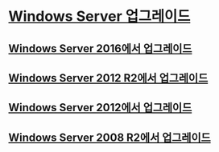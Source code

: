 # [Windows Server 업그레이드](upgrade-overview.md)

## [Windows Server 2016에서 업그레이드](upgrade-2016-to-2019.md)

## [Windows Server 2012 R2에서 업그레이드](upgrade-2012r2-to-2019.md)

## [Windows Server 2012에서 업그레이드](upgrade-2012-to-2016.md)

## [Windows Server 2008 R2에서 업그레이드](upgrade-2008r2-to-2012r2.md)
